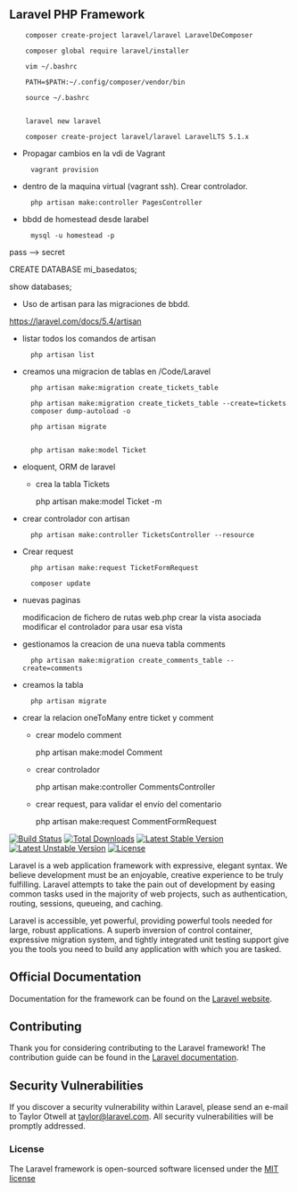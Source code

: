 ## Laravel PHP Framework

		composer create-project laravel/laravel LaravelDeComposer

		composer global require laravel/installer

		vim ~/.bashrc

		PATH=$PATH:~/.config/composer/vendor/bin

		source ~/.bashrc


		laravel new laravel

		composer create-project laravel/laravel LaravelLTS 5.1.x

- Propagar cambios en la vdi de Vagrant

		vagrant provision

- dentro de la maquina virtual (vagrant ssh). Crear controlador.

		php artisan make:controller PagesController

- bbdd de homestead desde larabel

		mysql -u homestead -p

pass --> secret

CREATE DATABASE mi_basedatos;

show databases;

- Uso de artisan para las migraciones de bbdd.

https://laravel.com/docs/5.4/artisan

- listar todos los comandos de artisan

		php artisan list

- creamos una migracion de tablas en /Code/Laravel

		php artisan make:migration create_tickets_table

		php artisan make:migration create_tickets_table --create=tickets
		composer dump-autoload -o

		php artisan migrate


		php artisan make:model Ticket

- eloquent, ORM de laravel
	- crea la tabla Tickets
	
		php artisan make:model Ticket -m


- crear controlador con artisan

		php artisan make:controller TicketsController --resource

- Crear request

		php artisan make:request TicketFormRequest

		composer update


- nuevas paginas

	modificacion de fichero de rutas web.php
	crear la vista asociada
	modificar el controlador para usar esa vista

- gestionamos la creacion de una nueva tabla comments

		php artisan make:migration create_comments_table --create=comments

- creamos la tabla

		php artisan migrate

- crear la relacion oneToMany entre ticket y comment

	- crear modelo comment

		php artisan make:model Comment

	- crear controlador

		php artisan make:controller CommentsController

	- crear request, para validar el envío del comentario

		php artisan make:request CommentFormRequest







[![Build Status](https://travis-ci.org/laravel/framework.svg)](https://travis-ci.org/laravel/framework)
[![Total Downloads](https://poser.pugx.org/laravel/framework/d/total.svg)](https://packagist.org/packages/laravel/framework)
[![Latest Stable Version](https://poser.pugx.org/laravel/framework/v/stable.svg)](https://packagist.org/packages/laravel/framework)
[![Latest Unstable Version](https://poser.pugx.org/laravel/framework/v/unstable.svg)](https://packagist.org/packages/laravel/framework)
[![License](https://poser.pugx.org/laravel/framework/license.svg)](https://packagist.org/packages/laravel/framework)

Laravel is a web application framework with expressive, elegant syntax. We believe development must be an enjoyable, creative experience to be truly fulfilling. Laravel attempts to take the pain out of development by easing common tasks used in the majority of web projects, such as authentication, routing, sessions, queueing, and caching.

Laravel is accessible, yet powerful, providing powerful tools needed for large, robust applications. A superb inversion of control container, expressive migration system, and tightly integrated unit testing support give you the tools you need to build any application with which you are tasked.

## Official Documentation

Documentation for the framework can be found on the [Laravel website](http://laravel.com/docs).

## Contributing

Thank you for considering contributing to the Laravel framework! The contribution guide can be found in the [Laravel documentation](http://laravel.com/docs/contributions).

## Security Vulnerabilities

If you discover a security vulnerability within Laravel, please send an e-mail to Taylor Otwell at taylor@laravel.com. All security vulnerabilities will be promptly addressed.

### License

The Laravel framework is open-sourced software licensed under the [MIT license](http://opensource.org/licenses/MIT)

